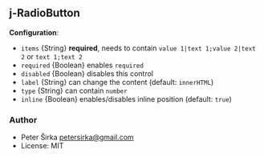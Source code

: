 ## j-RadioButton

__Configuration__:

- `items` {String} __required__, needs to contain `value 1|text 1;value 2|text 2` or `text 1;text 2`
- `required` {Boolean} enables `required`
- `disabled` {Boolean} disables this control
- `label` {String} can change the content (default: `innerHTML`)
- `type` {String} can contain `number`
- `inline` {Boolean} enables/disables inline position (default: `true`)

### Author

- Peter Širka <petersirka@gmail.com>
- License: MIT